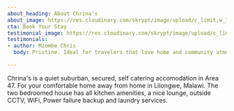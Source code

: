 ```yaml
---
about_heading: About Chrina's
about_image: https://res.cloudinary.com/skrypt/image/upload/c_limit,w_1240,dpr_auto,f_auto/v1597964369/chrinas/IMG-20200819-WA0051_s72iwq.jpg
cta: Book Your Stay
testimonial_image: https://res.cloudinary.com/skrypt/image/upload/c_limit,w_1240,dpr_auto,f_auto/v1594313536/chrinas/WhatsApp_Image_2020-06-28_at_17.08.26_vilttp.jpg
testimonials:
- author: Mzembe Chris
  body: Pristine. Ideal for travelers that love home and community atmosphere.

---
```

Chrina's is a quiet suburban, secured, self catering accomodation in Area 47. For your comfortable home away from home in Lilongwe, Malawi. The two bedroomed house has all kitchen amenities, a nice lounge, outside CCTV, WiFi, Power failure backup and laundry services.